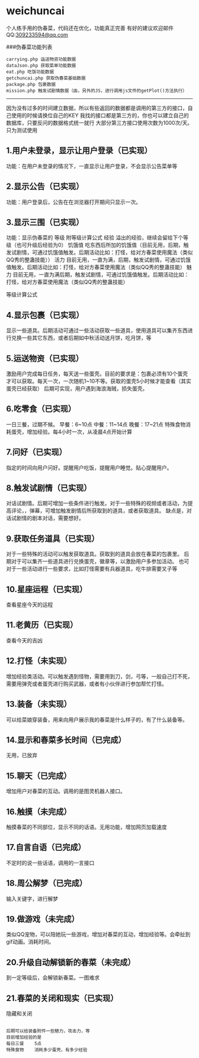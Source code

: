 # weichuncai
个人练手用的伪春菜，代码还在优化，功能真正完善
有好的建议欢迎邮件
QQ:309233594@qq.com

###伪春菜功能列表

```
carrying.php 运送物资功能数据
dataJson.php 获取菜单功能数据
eat.php 吃饭功能数据
getchuncai.php 获取伪春菜基础数据
package.php 包裹数据
mission.php 触发试剧情数据（由，另外的JS，进行调用js文件的getPlot()方法执行）
```
-----------
因为没有过多的时间建立数据，所以有些返回的数据都是调用的第三方的接口，自己使用的时候请换位自己的KEY
我找的接口都是第三方的，你也可以建立自己的数据库，只要反问的数据格式统一就行
大部分第三方接口使用次数为1000次/天。只为测试使用



1.用户未登录，显示让用户登录（已实现）
---------------

功能：在用户未登录的情况下，一直显示让用户登录，不会显示公告菜单等


2.显示公告（已实现）
---------------
功能：用户登录后，公告在在浏览器打开期间只显示一次。


3.显示三围（已实现）
---------------
功能：显示伪春菜的
等级	附等级计算公式
经验	溢出的经验，继续会留给下个等级（也可升级后经验为0）
饥饿值	吃东西后所加的饥饿值（目前无用，后期，触发试剧情，可通过饥饿值触发。后期活动比如：打怪，给对方春菜使用魔法（类似QQ秀的整蛊技能））
活力	目前无用，一直为满，后期，触发试剧情，可通过饥饿值触发。后期活动比如：打怪，给对方春菜使用魔法（类似QQ秀的整蛊技能）
魅力	目前无用，一直为满后期，触发试剧情，可通过饥饿值触发。后期活动比如：打怪，给对方春菜使用魔法（类似QQ秀的整蛊技能）

等级计算公式



4.显示包裹（已实现）
---------------
显示一些道具。后期活动可通过一些活动获取一些道具，使用道具可以集齐东西进行兑换一些其它东西，或者后期如中秋活动送月饼，吃月饼，等


5.运送物资（已实现）
---------------
激励用户完成每日任务，每天送一些蛋壳。目前的要求是：包裹必须有10个蛋壳才可以获取。每天一次，一次随机1~10不等。获取的蛋壳5小时候才能查看（其实蛋壳已经获取）
后期可实现，用户遇到海浪海贼，损失蛋壳。



6.吃零食（已实现）
---------------
一日三餐，过期不候。
早餐：6~10点
中餐：11~14点
晚餐：17~21点
特殊食物消耗蛋壳，增加经验。每4小时一次，从凌晨4点开始计算



7.问好（已实现）
---------------
指定的时间向用户问好。提醒用户吃饭，提醒用户睡觉。贴心提醒用户。



8.触发试剧情（已实现）
---------------
对话试剧情。后期可增加一些条件进行触发。对于一些特殊的视频或者活动，为提高评论，，弹幕，可增加触发剧情后所获取到的道具，或者获取道具。
缺点是，对话试剧情的剧本对话，需要想好。



9.获取任务道具（已实现）
---------------
对于一些特殊的活动可以触发获取道具。获取到的道具会放在春菜的包裹里。
后期对于可以集齐一些道具进行兑换蛋壳，徽章等，以激励用户多参加活动。
也可对于一些活动进行一些要求，比如打怪需要有兵器道具，吃牛排需要叉子等



10.星座运程（已实现）
---------------
查看星座今天的运程



11.老黄历（已实现）
---------------
查看今天的吉凶



12.打怪（未实现）
---------------
增加经验类活动。可以触发遇到怪物，需要用到刀，剑，弓等，一般自己打不死，需要用弹壳或者蛋壳进行购买武器，或者有小伙伴进行参加帮忙打怪。


13.装备（未实现）
---------------
可以给菜娘穿装备，用来向用户展示我的春菜是什么样子的，有了什么装备等。


14.显示和春菜多长时间（已完成）
---------------
无用，已放弃


15.聊天（已完成）
---------------
增加用户对春菜的互动。调用的是图灵机器人接口。


16.触摸（未完成）
---------------
触摸春菜的不同部位，显示不同的话语。无用功能，增加网页加载速度


17.自言自语（已完成）
---------------
不定时的说一些话语，调用的一言接口


18.周公解梦（已完成）
---------------
输入关键字，进行解梦


19.做游戏（未完成）
---------------
类似QQ宠物，可以陪她玩一些游戏，增加对春菜的互动，增加经验等。会牵扯到gif动画。消耗时间。


20.升级自动解锁新的春菜（未完成）
---------------
到一定等级后，会解锁新春菜。一图难求


21.春菜的关闭和现实（已实现）
---------------
隐藏和关闭



```

后期可以给装备附件一些魅力，攻击力，等
目前增加经验的是
每日三餐	5点
特殊食物	消耗多少蛋壳，有多少经验
```